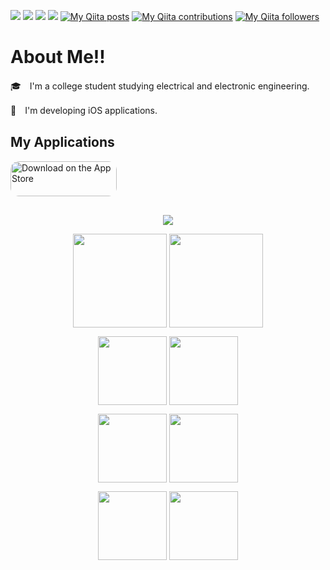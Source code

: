 ![](https://komarev.com/ghpvc/?username=Ryu0118&color=blueviolet)
![](https://img.shields.io/github/followers/Ryu0118?style=social)
![](https://img.shields.io/github/stars/Ryu0118?style=social)
![](https://img.shields.io/twitter/follow/ryu_hu03?style=social)
[![My Qiita posts](https://qiita-badge.apiapi.app/s/Ryu0118/posts.svg)](http://qiita.com/Ryu0118)
[![My Qiita contributions](https://qiita-badge.apiapi.app/s/Ryu0118/contributions.svg)](http://qiita.com/Ryu0118)
[![My Qiita followers](https://qiita-badge.apiapi.app/s/Ryu0118/followers.svg)](http://qiita.com/Ryu0118)
# About Me!!
🎓　I'm a college student studying electrical and electronic engineering.

📱　I'm developing iOS applications.

## My Applications
<a href="https://apps.apple.com/us/app/study-analysis/id1588660635?itsct=apps_box_badge&amp;itscg=30200" style="display: inline-block; overflow: hidden; border-radius: 13px; width: 170px; height: 56.44px;"><img src="https://tools.applemediaservices.com/api/badges/download-on-the-app-store/black/ja-jp?size=250x83&amp;releaseDate=1636588800&amp;h=14686f5e6cca0a1d7adf5d55bda66cdc" alt="Download on the App Store" style="border-radius: 13px; width: 170px; height: 56.44px;"></a>

##
<p align="center"> 
  <img align="center" src="https://github-profile-trophy.vercel.app/?username=Ryu0118&theme=algolia&no-frame=true&row=1&column=7&margin-w=6&no-bg=true" />
</p>
<p align="center"> 
  <img align="center" height="150px" src="https://git-hub-readme-stats-clone-gpqp.vercel.app/api/top-langs/?username=Ryu0118&layout=compact&hide=html,css&theme=outrun" />
  <img align="center" height="150px" src="https://git-hub-readme-stats-clone-gpqp.vercel.app/api?username=Ryu0118&theme=outrun&show_icons=true&count_private=true"/>
</p>
<p align="center"> 
  <a href="https://github.com/Ryu0118/RemoteControl"><img align="center" height="110px" src="https://github-readme-stats.vercel.app/api/pin?username=Ryu0118&repo=RemoteControl&theme=outrun" /></a>
  <a href="https://github.com/Ryu0118/EnumGen"><img align="center" height="110px" src="https://github-readme-stats.vercel.app/api/pin?username=Ryu0118&repo=EnumGen&theme=outrun"/></a>
</p>
<p align="center"> 
  <a href="https://github.com/Ryu0118/SRCircleProgress"><img align="center" height="110px" src="https://github-readme-stats.vercel.app/api/pin?username=Ryu0118&repo=SRCircleProgress&theme=outrun" /></a>
  <a href="https://github.com/Ryu0118/XCContributeRank"><img align="center" height="110px" src="https://github-readme-stats.vercel.app/api/pin?username=Ryu0118&repo=XCContributeRank&theme=outrun" />
</p>
<p align="center"> 
  <a href="https://github.com/Ryu0118/KeyPathIterable"><img align="center" height="110px" src="https://github-readme-stats.vercel.app/api/pin?username=Ryu0118&repo=KeyPathIterable&theme=outrun" /></a>
  <a href="https://github.com/Ryu0118/CodingKeysMacro"><img align="center" height="110px" src="https://github-readme-stats.vercel.app/api/pin?username=Ryu0118&repo=CodingKeysMacro&theme=outrun" /></a>
</p>

